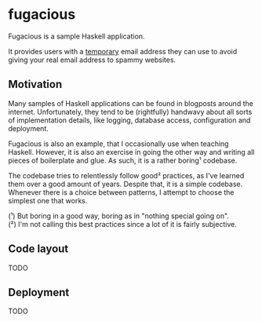 # fugacious

Fugacious is a sample Haskell application.

It provides users with a
[temporary](https://www.merriam-webster.com/dictionary/fugacious) email address
they can use to avoid giving your real email address to spammy websites.

## Motivation

Many samples of Haskell applications can be found in blogposts around the
internet.  Unfortunately, they tend to be (rightfully) handwavy about all sorts
of implementation details, like logging, database access, configuration and
deployment.

Fugacious is also an example, that I occasionally use when teaching Haskell.
However, it is also an exercise in going the other way and writing all pieces of
boilerplate and glue.  As such, it is a rather boring¹ codebase.

The codebase tries to relentlessly follow good² practices, as I've learned them
over a good amount of years.  Despite that, it is a simple codebase.  Whenever
there is a choice between patterns, I attempt to choose the simplest one that
works.

(¹) But boring in a good way, boring as in "nothing special going on".  
(²) I'm not calling this best practices since a lot of it is fairly subjective.

## Code layout

TODO

## Deployment

TODO
